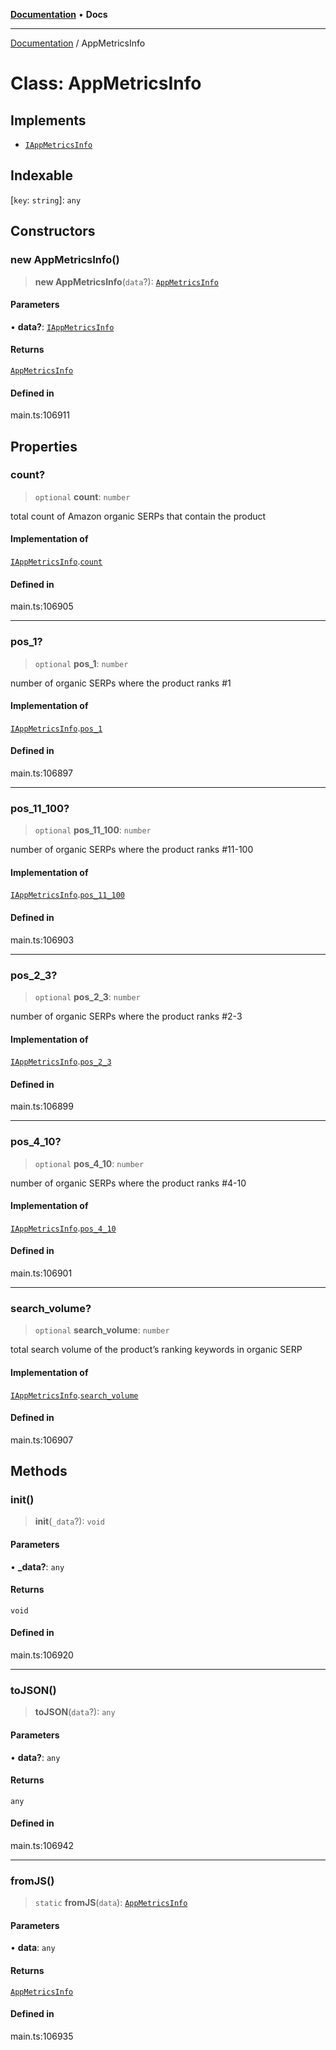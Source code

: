[**Documentation**](../README.md) • **Docs**

***

[Documentation](../README.md) / AppMetricsInfo

# Class: AppMetricsInfo

## Implements

- [`IAppMetricsInfo`](../interfaces/IAppMetricsInfo.md)

## Indexable

 \[`key`: `string`\]: `any`

## Constructors

### new AppMetricsInfo()

> **new AppMetricsInfo**(`data`?): [`AppMetricsInfo`](AppMetricsInfo.md)

#### Parameters

• **data?**: [`IAppMetricsInfo`](../interfaces/IAppMetricsInfo.md)

#### Returns

[`AppMetricsInfo`](AppMetricsInfo.md)

#### Defined in

main.ts:106911

## Properties

### count?

> `optional` **count**: `number`

total count of Amazon organic SERPs that contain the product

#### Implementation of

[`IAppMetricsInfo`](../interfaces/IAppMetricsInfo.md).[`count`](../interfaces/IAppMetricsInfo.md#count)

#### Defined in

main.ts:106905

***

### pos\_1?

> `optional` **pos\_1**: `number`

number of organic SERPs where the product ranks #1

#### Implementation of

[`IAppMetricsInfo`](../interfaces/IAppMetricsInfo.md).[`pos_1`](../interfaces/IAppMetricsInfo.md#pos_1)

#### Defined in

main.ts:106897

***

### pos\_11\_100?

> `optional` **pos\_11\_100**: `number`

number of organic SERPs where the product ranks #11-100

#### Implementation of

[`IAppMetricsInfo`](../interfaces/IAppMetricsInfo.md).[`pos_11_100`](../interfaces/IAppMetricsInfo.md#pos_11_100)

#### Defined in

main.ts:106903

***

### pos\_2\_3?

> `optional` **pos\_2\_3**: `number`

number of organic SERPs where the product ranks #2-3

#### Implementation of

[`IAppMetricsInfo`](../interfaces/IAppMetricsInfo.md).[`pos_2_3`](../interfaces/IAppMetricsInfo.md#pos_2_3)

#### Defined in

main.ts:106899

***

### pos\_4\_10?

> `optional` **pos\_4\_10**: `number`

number of organic SERPs where the product ranks #4-10

#### Implementation of

[`IAppMetricsInfo`](../interfaces/IAppMetricsInfo.md).[`pos_4_10`](../interfaces/IAppMetricsInfo.md#pos_4_10)

#### Defined in

main.ts:106901

***

### search\_volume?

> `optional` **search\_volume**: `number`

total search volume of the product’s ranking keywords in organic SERP

#### Implementation of

[`IAppMetricsInfo`](../interfaces/IAppMetricsInfo.md).[`search_volume`](../interfaces/IAppMetricsInfo.md#search_volume)

#### Defined in

main.ts:106907

## Methods

### init()

> **init**(`_data`?): `void`

#### Parameters

• **\_data?**: `any`

#### Returns

`void`

#### Defined in

main.ts:106920

***

### toJSON()

> **toJSON**(`data`?): `any`

#### Parameters

• **data?**: `any`

#### Returns

`any`

#### Defined in

main.ts:106942

***

### fromJS()

> `static` **fromJS**(`data`): [`AppMetricsInfo`](AppMetricsInfo.md)

#### Parameters

• **data**: `any`

#### Returns

[`AppMetricsInfo`](AppMetricsInfo.md)

#### Defined in

main.ts:106935
